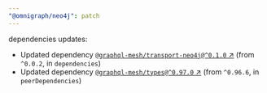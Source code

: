 ```yaml
---
"@omnigraph/neo4j": patch
---
```

dependencies updates:
  - Updated dependency [`@graphql-mesh/transport-neo4j@^0.1.0` ↗︎](https://www.npmjs.com/package/@graphql-mesh/transport-neo4j/v/0.1.0) (from `^0.0.2`, in `dependencies`)
  - Updated dependency [`@graphql-mesh/types@^0.97.0` ↗︎](https://www.npmjs.com/package/@graphql-mesh/types/v/0.97.0) (from `^0.96.6`, in `peerDependencies`)

